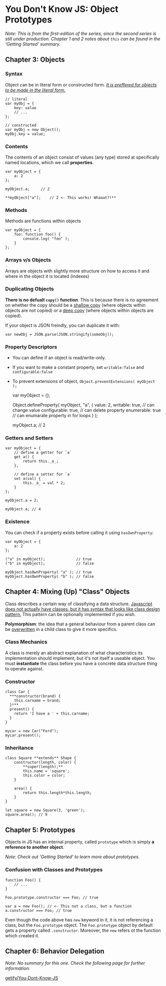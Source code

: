 # You Don't Know JS: Object Prototypes

*Note: This is from the first-edition of the series, since the second series is still under production. Chapter 1 and 2 notes about `this` can be found in the 'Getting Started' summary.*

## Chapter 3: Objects

### Syntax

Object can be in literal form or constructed form. *[It is preffered for objects to be made in the literal form.](sd)*

    // literal
    var myObj = {
    	key: value
    	// ...
    };
    
    // constructed
    var myObj = new Object();
    myObj.key = value;

### Contents

The contents of an object consist of values (any type) stored at specifically named locations, which we call **properties**.

    var myObject = {
    	a: 2
    };
    
    myObject.a;		// 2
    
    **myObject["a"];	// 2 <- This works! Whaaat?!**

### Methods

Methods are functions within objects 

    var myObject = {
    	foo: function foo() {
    		console.log( "foo" );
    	}
    };

### Arrays v/s Objects

Arrays are objects with slightly more structure on how to access it and where in the object it is located (indexes)

### Duplicating Objects

**There is no defualt `copy()` function**. This is because there is no agreement on whether the copy should be a [shallow copy](s) (where objects within objects are not copied) or a [deep copy](s) (where objects within objects are copied).

If your object is JSON freindly, you can duplicate it with:

    var newObj = JSON.parse(JSON.stringify(someObj));

### Property Descriptors

- You can define if an object is read/write-only.
- If you want to make a constant property, set `writable:false` and `configurable:false`
- To prevent extensions of object, `Object.preventExtensions( myObject );`

    var myObject = {};
    
    Object.defineProperty( myObject, "a", {
    	value: 2,
    	writable: true,     // can change value
    	configurable: true, // can delete property
    	enumerable: true    // can enumarate property in for loops
    } );
    
    myObject.a; // 2

### Getters and Setters

    var myObject = {
    	// define a getter for `a`
    	get a() {
    		return this._a_;
    	},
    
    	// define a setter for `a`
    	set a(val) {
    		this._a_ = val * 2;
    	}
    };
    
    myObject.a = 2;
    
    myObject.a; // 4

### Existence

You can check if a property exists before calling it using `hasOwnProperty`:

    var myObject = {
    	a: 2
    };
    
    ("a" in myObject);				// true
    ("b" in myObject);				// false
    
    myObject.hasOwnProperty( "a" );	// true
    myObject.hasOwnProperty( "b" );	// false

## Chapter 4: Mixing (Up) "Class" Objects

Class describes a certain way of classifying a data structure. [Javascript does not actually have classes, but it has syntax that looks like class design pattern.](d) This pattern can be optionally implemented if you wish.

**Polymorphism**: the idea that a general behaviour from a parent class can be [overwritten](s) in a child class to give it more specifics.

### Class Mechanics

A class is merely an abstract explanation of what characteristics its implementation should implement, but it's not itself a useable object. You must **instantiate** the class before you have a concrete data structure thing to operate against.

### Constructor

    class Car {
      ***constructor(brand) {
        this.carname = brand;
      }***
      present() {
        return 'I have a ' + this.carname;
      }
    }
    
    mycar = new Car("Ford");
    mycar.present();

### Inheritance

    class Square **extends** Shape {
    	constructor(length, color) {
    		**super(length);**
    		this.name = 'square';
    		this.color = color;
    	}
    
    	area() {
    		return this.length*this.length;
    	}
    }
    
    let square = new Square(3, 'green');
    square.area(); // 9

## Chapter 5: Prototypes

Objects in JS has an internal property, called `prototype` which is simply **a reference to another object**. 

*Note: Check out 'Getting Started' to learn more about prototypes.*

### Confusion with Classes and Prototypes

    function Foo() {
    	// ...
    }
    
    Foo.prototype.constructor === Foo; // true
    
    var a = new Foo(); // <- This not a class, but a function
    a.constructor === Foo; // true

Even though the code above has `new` keyword in it, it is not referencing a class, but the `Foo.prototype` object. The `Foo.prototype` object by default gets a property called `.constructor`. Moreover, the `new` refers ot the function which created it.

## Chapter 6: Behavior Delegation

*Note: No summary for this one. Check the following page for further information:*

[getify/You-Dont-Know-JS](https://github.com/getify/You-Dont-Know-JS/blob/1st-ed/this%20%26%20object%20prototypes/ch6.md)